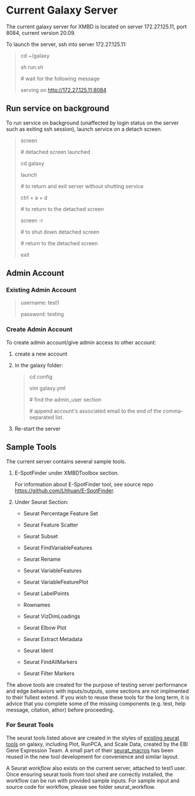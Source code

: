 # Current Galaxy Server 

The current galaxy server for XMBD is located on server 172.27.125.11, port 8084, current version 20.09. 

To launch the server, ssh into server 172.27.125.11: 

> cd ~/galaxy
>
> sh run.sh 
>
> \# wait for the following message 
> 
> serving on http://172.27.125.11:8084

## Run service on background 
To run service on background (unaffected by login status on the server such as exiting ssh session), launch service on a detach screen. 

> screen
>
> \# detached screen launched
>
> cd galaxy
>
> launch
>
> \# to return and exit server without shutting service
>
> ctrl + a + d
>
> \# to return to the detached screen
>
> screen -r
>
> \# to shut down detached screen
>
> \# return to the detached screen
>
> exit
## Admin Account 
### Existing Admin Account 
> username: test1
>
> password: testing

### Create Admin Account 
To create admin account/give admin access to other account: 

1. create a new account 
2. In the galaxy folder: 

    > cd config 
    >
    > vim galaxy.yml
    >
    >\# find the admin_user section
    >
    >\# append account's associated email to the end of the comma-separated list.
3. Re-start the server 


## Sample Tools

The current server contains several sample tools.

1. E-SpotFinder under XMBDToolbox section.

   For information about E-SpotFinder tool, see source repo https://github.com/Lhhuan/E-SpotFinder.

3. Under Seurat Section: 

    * Seurat Percentage Feature Set

    * Seurat Feature Scatter

    * Seurat Subset 

    * Seurat FindVariableFeatures 

    * Seurat Rename 

    * Seurat VariableFeatures 

    * Seurat VariableFeaturePlot

    * Seurat LabelPoints 

    * Rownames 

    * Seurat VizDimLoadings 

    * Seurat Elbow Plot 

    * Seurat Extract Metadata 

    * Seurat Ident 

    * Seurat FindAllMarkers 

    * Seurat Filter Markers 

The above tools are created for the purpose of testing server performance and edge behaviors with inputs/outputs, some sections are not implmented to their fullest extend. If you wish to reuse these tools for the long term, it is advice that you complete some of the missing components (e.g. test, help message, citation, athor) before proceeding. 

### For Seurat Tools
The seurat tools listed above are created in the styles of [existing seurat tools](https://github.com/ebi-gene-expression-group/container-galaxy-sc-tertiary/tree/main/tools/tertiary-analysis/seurat) on galaxy, including Plot, RunPCA, and Scale Data, created by the EBI Gene Expression Team. A small part of their  [seurat_macros](https://github.com/ebi-gene-expression-group/container-galaxy-sc-tertiary/blob/main/tools/tertiary-analysis/seurat/seurat_macros.xml) has been reused in the new tool development for convenience and similar layout. 

A Seurat *workflow* also exists on the current server, attached to test1 user. Once ensuring seurat tools from tool shed are correctly installed, the workflow can be run with provided sample inputs. For sample input and source code for workflow, please see folder seurat_workflow.






